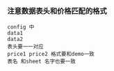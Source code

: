 ### 注意数据表头和价格匹配的格式
```
config 中 
data1 
data2
表头要一一对应
price1 price2 格式要和demo一致
表名 和sheet 名字也要一致
```

